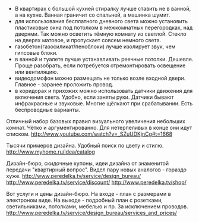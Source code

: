   *  В квартирах с большой кухней стиралку лучше ставить не в ванной, а на кухне. Ванная граничит со спальней, а машинка шумит.
  *  для использования бесплатного дневного света можно установить пластиковые окна под потолком в межкомнатных перегородках, над дверями. Так можно осветить тёмную комнату из светлой. Стекло на дверях матовое, и пропускает совсем немного света.
  *  газобетон(газосиликат/пеноблоки) лучше изолирует звук, чем гипсовые блоки.
  *  в ванной и туалете лучше устанавливать реечные потолки. Дешевле. Проще разобрать, если потребуется отремонтировать освещение или вентиляцию.
  *  видеодомофон можно размещать не только возле входной двери. Главное - заранее проложить провод.
  *  в коридорах и прихожих можно использовать датчики движения для включения света. Удобно, если заняты руки. Датчики бывают инфракрасные и звуковые. Многие щёлкают при срабатывании. Есть беспроводные варианты.



Отличный набор базовых правил визуального увеличения небольших комнат. Чётко и аргументированно. Для нетерпеливых в конце они идут списком.
http://www.youtube.com/watch?v=_SZuUDKjnCg#t=1668

Тысячи примеров дизайна. Удобный поиск по цвету и стилю.
http://www.myhome.ru/idea/catalog

Дизайн-бюро, скидочные купоны, идеи дизайна от знаменитой передачи "квартирный вопрос". Видел пару новых аналогов - гораздо хуже.
http://www.peredelka.tv/service/design_bureau/
http://www.peredelka.tv/service/discount/
http://www.peredelka.tv/shop/

Вот услуги и цены дизайн-бюро. На входе - план с размерами в электроном виде. На выходе - подробный план с розетками, светильниками, потолками, мебелью и пр. За исключением проводов.
http://www.peredelka.tv/service/design_bureau/services_and_prices/



